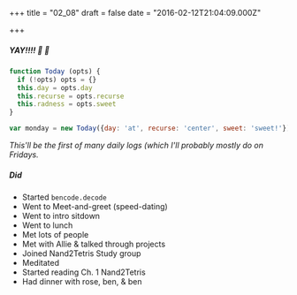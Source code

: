 
+++
title = "02_08"
draft = false
date = "2016-02-12T21:04:09.000Z"

+++
##### YAY!!!! 🤘 👻
```javascript
function Today (opts) {
  if (!opts) opts = {}
  this.day = opts.day
  this.recurse = opts.recurse
  this.radness = opts.sweet
}

var monday = new Today({day: 'at', recurse: 'center', sweet: 'sweet!'})
```
_This'll be the first of many daily logs (which I'll probably mostly do on Fridays._

##### Did
- Started `bencode.decode`
- Went to Meet-and-greet (speed-dating)
- Went to intro sitdown
- Went to lunch
- Met lots of people
- Met with Allie & talked through projects
- Joined Nand2Tetris Study group
- Meditated
- Started reading Ch. 1 Nand2Tetris
- Had dinner with rose, ben, & ben


